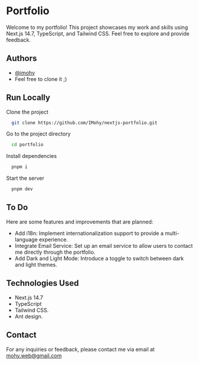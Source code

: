 
# Portfolio

Welcome to my portfolio! This project showcases my work and skills using Next.js 14.7, TypeScript, and Tailwind CSS. Feel free to explore and provide feedback.




## Authors

- [@imohy](https://www.github.com/imohy)
- Feel free to clone it ;)  


## Run Locally

Clone the project

```bash
  git clone https://github.com/IMohy/nextjs-portfolio.git

```

Go to the project directory

```bash
  cd portfolio
```

Install dependencies

```bash
  pnpm i
```

Start the server

```bash
  pnpm dev
```


## To Do

Here are some features and improvements that are planned:


- Add i18n: Implement internationalization support to provide a     multi-language experience.
- Integrate Email Service: Set up an email service to allow users to contact me directly through the portfolio.
- Add Dark and Light Mode: Introduce a toggle to switch between dark and light themes.



## Technologies Used

- Next.js 14.7
- TypeScript
- Tailwind CSS.
- Ant design.


## Contact

For any inquiries or feedback, please contact me via email at mohy.web@gmail.com
